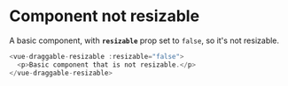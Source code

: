 # Component not resizable

A basic component, with <b>`resizable`</b> prop set to `false`, so it's not resizable.

~~~js
<vue-draggable-resizable :resizable="false">
  <p>Basic component that is not resizable.</p>
</vue-draggable-resizable>
~~~


